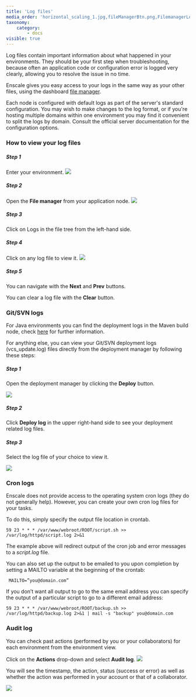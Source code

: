 ```yaml
---
title: 'Log files'
media_order: 'horizontal_scaling_1.jpg,fileManagerBtn.png,FilemanagerLog.png,Deploy-log.png,Deploy-button.JPG,audit log.png,auditlog1.png'
taxonomy:
    category:
        - docs
visible: true
---
```


Log files contain important information about what happened in your environments. They should be your first step when troubleshooting, because often an application code or configuration error is logged very clearly, allowing you to resolve the issue in no time.

Enscale gives you easy access to your logs in the same way as your other files, using the dashboard [file manager](/environments/access/file-manager).

Each node is configured with default logs as part of the server's standard configuration. You may wish to make changes to the log format, or if you're hosting multiple domains within one environment you may find it convenient to split the logs by domain. Consult the official server documentation for the configuration options.

### How to view your log files

##### Step 1

Enter your environment.
![](horizontal_scaling_1.jpg)

##### Step 2

Open the **File manager** from your application node.
![](fileManagerBtn.png)

##### Step 3

Click on Logs in the file tree from the left-hand side.

##### Step 4

Click on any log file to view it.
![](FilemanagerLog.png)

##### Step 5

You can navigate with the **Next** and **Prev** buttons.

You can clear a log file with the **Clear** button.

### Git/SVN logs

For Java environments you can find the deployment logs in the Maven build node, check [here](/java/deployment-guides/maven-build-node#logs) for further information.

For anything else, you can view your Git/SVN deployment logs (vcs_update.log) files directly from the deployment manager by following these steps:

##### Step 1

Open the deployment manager by clicking the **Deploy** button.

![](Deploy-button.JPG)
##### Step 2

Click **Deploy log** in the upper right-hand side to see your deployment related log files.

##### Step 3

Select the log file of your choice to view it.

![](Deploy-log.png)

### Cron logs

Enscale does not provide access to the operating system cron logs (they do not generally help). However, you can create your own cron log files for your tasks.

To do this, simply specify the output file location in crontab.


`59 23 * * * /var/www/webroot/ROOT/script.sh >> /var/log/httpd/script.log 2>&1`


The example above will redirect output of the cron job and error messages to a _script.log_ file.

You can also set up the output to be emailed to you upon completion by setting a MAILTO variable at the beginning of the crontab:

` MAILTO=”you@domain.com”`

If you don’t want all output to go to the same email address you can specify the output of a particular script to go to a different email address:


`59 23 * * * /var/www/webroot/ROOT/backup.sh >> /var/log/httpd/backup.log 2>&1 | mail -s "backup" you@domain.com`


### Audit log

You can check past actions (performed by you or your collaborators) for each environment from the environment view.

Click on the **Actions** drop-down and select **Audit log**.
![](auditlog1.png)

You will see the timestamp, the action, status (success or error) as well as whether the action was performed in your account or that of a collaborator.

![](audit%20log.png)

